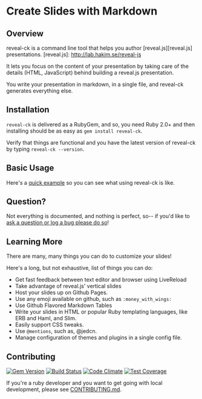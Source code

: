 # Create Slides with Markdown

## Overview

reveal-ck is a command line tool that helps you author
[reveal.js][reveal.js] presentations.
[reveal.js]: http://lab.hakim.se/reveal-js

It lets you focus on the content of your presentation by taking care
of the details (HTML, JavaScript) behind building a reveal.js
presentation.

You write your presentation in markdown, in a single file, and
reveal-ck generates everything else.

## Installation

`reveal-ck` is delivered as a RubyGem, and so, you need Ruby 2.0+ and
then installing should be as easy as `gem install reveal-ck`.

Verify that things are functional and you have the latest version of
reveal-ck by typing `reveal-ck --version`.

## Basic Usage

Here's a [quick example][quick-example] so you can see what using
reveal-ck is like.

[quick-example]: doc/QUICK-EXAMPLE.md

## Question?

Not everything is documented, and nothing is perfect, so-- if you'd
like to [ask a question or log a bug please do so][new-issue]!

[new-issue]: https://github.com/jedcn/reveal-ck/issues/new

## Learning More

There are many, many things you can do to customize your slides!

Here's a long, but not exhaustive, list of things you can do:

* Get fast feedback between text editor and browser using LiveReload
* Take advantage of reveal.js' vertical slides
* Host your slides up on Github Pages.
* Use any emoji available on github, such as `:money_with_wings:`
* Use Github Flavored Markdown Tables
* Write your slides in HTML or popular Ruby templating languages, like
  ERB and Haml, and Slim.
* Easily support CSS tweaks.
* Use `@mentions`, such as, @jedcn.
* Manage configuration of themes and plugins in a single config file.

## Contributing

[![Gem Version](https://badge.fury.io/rb/reveal-ck.svg)](http://badge.fury.io/rb/reveal-ck)
[![Build Status](https://travis-ci.org/jedcn/reveal-ck.svg)](https://travis-ci.org/jedcn/reveal-ck)
[![Code Climate](https://codeclimate.com/github/jedcn/reveal-ck/badges/gpa.svg)](https://codeclimate.com/github/jedcn/reveal-ck)
[![Test Coverage](https://codeclimate.com/github/jedcn/reveal-ck/badges/coverage.svg)](https://codeclimate.com/github/jedcn/reveal-ck)

If you're a ruby developer and you want to get going with local
development, please see [CONTRIBUTING.md](CONTRIBUTING.md).
